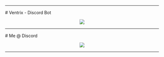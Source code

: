 <hr>
# Ventrix - Discord Bot
<p align="center">
   <img src="https://discords.com/bots/api/bot/1076807166696103976/widget?theme=dark">
</p>
<hr>
# Me @ Discord
<p align="center">
  <img src="https://lanyard.cnrad.dev/api/921675266898657291">
</p>
<hr>
